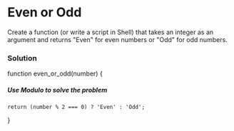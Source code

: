 # Even or Odd

Create a function (or write a script in Shell) that takes an integer as an argument and returns "Even" for even numbers or "Odd" for odd numbers.

### Solution

function even_or_odd(number) {

##### Use Modulo to solve the problem

    return (number % 2 === 0) ? 'Even' : 'Odd';

}
